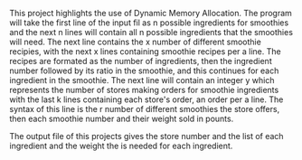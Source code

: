 This project highlights the use of Dynamic Memory Allocation. The program will take the first line 
of the input fil as n possible ingredients for smoothies and the next n lines will contain
all n possible ingredients that the smoothies will need. The next line contains the x number
of different smoothie recipies, with the next x lines containing smoothie recipes per a line. 
The recipes are formated as the number of ingredients, then the ingredient number followed by its ratio
in the smoothie, and this continues for each ingredient in the smoothie. The next line will contain an integer y 
which represents the number of stores making orders for smoothie ingredients with the last k lines containing each
store's order, an order per a line. The syntax of this line is the r number of different smoothies the store
offers, then each smoothie number and their weight sold in pounts.

The output file of this projects gives the store number and the list of each ingredient and the weight
the is needed for each ingredient.